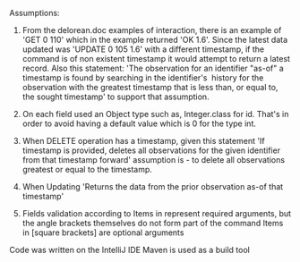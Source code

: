 Assumptions:

1. From the delorean.doc examples of interaction, there is an example of 'GET 0 110' which in the example returned 
'OK 1.6'. Since the latest data updated was 'UPDATE 0 105 1.6' with a different timestamp, if the command is of non 
existent timestamp it would attempt to return a latest record. 
Also this statement: 'The observation for an identifier "as-of" a timestamp is found by searching in the identifier's 
history for the observation with the greatest timestamp that is less than, or equal to, the sought timestamp' to support
that assumption.

2. On each field used an Object type such as, Integer.class for id. That's in order to avoid having a default value which
is 0 for the type int.

3. When DELETE operation has a timestamp, given this statement 'If timestamp is provided, deletes all observations for the 
given identifier from that timestamp forward' assumption is - to delete all observations greatest or equal to the 
timestamp.

4. When Updating 'Returns the data from the prior observation as-of that timestamp' 

5. Fields validation according to
    Items in <angle brackets> represent required arguments, but the angle brackets themselves do not form part of the command
    Items in [square brackets] are optional arguments


Code was written on the IntelliJ IDE
Maven is used as a build tool